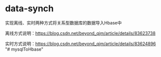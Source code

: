 # data-synch
实现离线、实时两种方式将关系型数据库的数据导入Hbase中

离线方式说明：https://blog.csdn.net/beyond_qjm/article/details/83623738

实时方式说明：https://blog.csdn.net/beyond_qjm/article/details/83624896
"# mysqlToHbase" 
